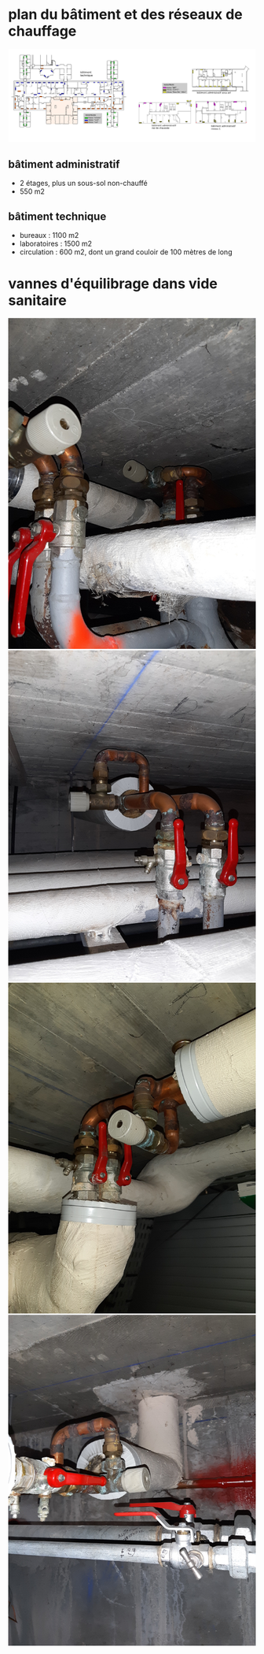 # plan du bâtiment et des réseaux de chauffage
![](images/heating_network_DLCFd.png)

## bâtiment administratif 
- 2 étages, plus un sous-sol non-chauffé
- 550 m2

## bâtiment technique
- bureaux : 1100 m2
- laboratoires : 1500 m2
- circulation : 600 m2, dont un grand couloir de 100 mètres de long

# vannes d'équilibrage dans vide sanitaire 
![](images/equi1.jpg)
![](images/equi2.jpg)
![](images/equi3.jpg)
![](images/equi4.jpg)
